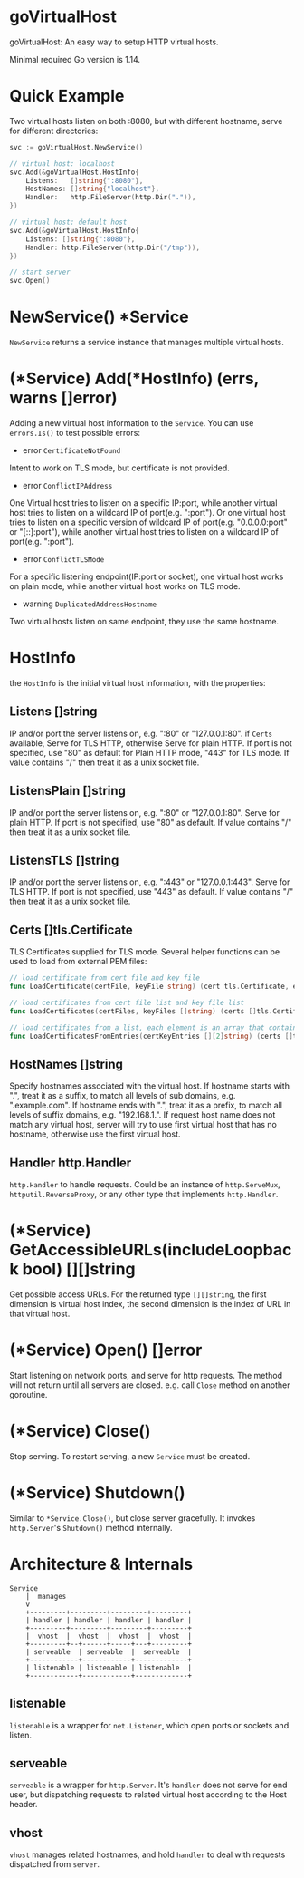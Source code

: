 # goVirtualHost
goVirtualHost: An easy way to setup HTTP virtual hosts.

Minimal required Go version is 1.14.

# Quick Example
Two virtual hosts listen on both :8080, but with different hostname, serve for different directories:
```go
svc := goVirtualHost.NewService()

// virtual host: localhost
svc.Add(&goVirtualHost.HostInfo{
    Listens:   []string{":8080"},
    HostNames: []string{"localhost"},
    Handler:   http.FileServer(http.Dir(".")),
})

// virtual host: default host
svc.Add(&goVirtualHost.HostInfo{
    Listens: []string{":8080"},
    Handler: http.FileServer(http.Dir("/tmp")),
})

// start server
svc.Open()
```

# NewService() *Service
`NewService` returns a service instance that manages multiple virtual hosts.

# (*Service) Add(*HostInfo) (errs, warns []error)
Adding a new virtual host information to the `Service`.
You can use `errors.Is()` to test possible errors:

- error `CertificateNotFound`

Intent to work on TLS mode, but certificate is not provided.

- error `ConflictIPAddress`

One Virtual host tries to listen on a specific IP:port,
while another virtual host tries to listen on a wildcard IP of port(e.g. ":port").
Or one virtual host tries to listen on a specific version of wildcard IP of port(e.g. "0.0.0.0:port" or "[::]:port"),
while another virtual host tries to listen on a wildcard IP of port(e.g. ":port").

- error `ConflictTLSMode`

For a specific listening endpoint(IP:port or socket),
one virtual host works on plain mode,
while another virtual host works on TLS mode.

- warning `DuplicatedAddressHostname`

Two virtual hosts listen on same endpoint, they use the same hostname.

# HostInfo
the `HostInfo` is the initial virtual host information, with the properties:

## Listens []string
IP and/or port the server listens on, e.g. ":80" or "127.0.0.1:80".
if `Certs` available, Serve for TLS HTTP, otherwise Serve for plain HTTP.
If port is not specified, use "80" as default for Plain HTTP mode, "443" for TLS mode.
If value contains "/" then treat it as a unix socket file.

## ListensPlain []string
IP and/or port the server listens on, e.g. ":80" or "127.0.0.1:80".
Serve for plain HTTP.
If port is not specified, use "80" as default.
If value contains "/" then treat it as a unix socket file.

## ListensTLS []string
IP and/or port the server listens on, e.g. ":443" or "127.0.0.1:443".
Serve for TLS HTTP.
If port is not specified, use "443" as default.
If value contains "/" then treat it as a unix socket file.

## Certs []tls.Certificate
TLS Certificates supplied for TLS mode. Several helper functions can be used to load from external PEM files:
```go
// load certificate from cert file and key file
func LoadCertificate(certFile, keyFile string) (cert tls.Certificate, err error)

// load certificates from cert file list and key file list
func LoadCertificates(certFiles, keyFiles []string) (certs []tls.Certificate, errs []error)

// load certificates from a list, each element is an array that contains certificate file and key file
func LoadCertificatesFromEntries(certKeyEntries [][2]string) (certs []tls.Certificate, errs []error) {
```

## HostNames []string
Specify hostnames associated with the virtual host.
If hostname starts with ".", treat it as a suffix, to match all levels of sub domains, e.g. ".example.com".
If hostname ends with ".", treat it as a prefix, to match all levels of suffix domains, e.g. "192.168.1.".
If request host name does not match any virtual host,
server will try to use first virtual host that has no hostname,
otherwise use the first virtual host.

## Handler http.Handler
`http.Handler` to handle requests.
Could be an instance of `http.ServeMux`, `httputil.ReverseProxy`, or any other type that implements `http.Handler`.

# (*Service) GetAccessibleURLs(includeLoopback bool) [][]string
Get possible access URLs. For the returned type `[][]string`, the first dimension is virtual host index,
the second dimension is the index of URL in that virtual host.

# (*Service) Open() []error
Start listening on network ports, and serve for http requests. The method will not return until all servers are closed.
e.g. call `Close` method on another goroutine.

# (*Service) Close()
Stop serving. To restart serving, a new `Service` must be created.

# (*Service) Shutdown()
Similar to `*Service.Close()`, but close server gracefully.
It invokes `http.Server`'s `Shutdown()` method internally.

# Architecture & Internals
```
Service
    |  manages
    v
    +---------+---------+---------+---------+
    | handler | handler | handler | handler |
    +---------+---------+---------+---------+
    |  vhost  |  vhost  |  vhost  |  vhost  |
    +---------+--+------+-----+---+---------+
    | serveable  | serveable  |  serveable  |
    +------------+------------+-------------+
    | listenable | listenable | listenable  |
    +------------+------------+-------------+
```

## listenable
`listenable` is a wrapper for `net.Listener`, which open ports or sockets and listen.

## serveable
`serveable` is a wrapper for `http.Server`. It's `handler` does not serve for end user,
but dispatching requests to related virtual host according to the Host header.

## vhost
`vhost` manages related hostnames, and hold `handler` to deal with requests dispatched from `server`.
